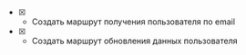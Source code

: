 - [x] - Создать маршрут получения пользователя по email
- [x] - Создать маршрут обновления данных пользователя


